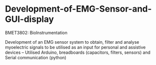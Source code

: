 # Development-of-EMG-Sensor-and-GUI-display
BMET3802: BioInstrumentation

Development of an EMG sensor system to obtain, filter and analyse myoelectric signals to be utilised as an input for personal
and assistive devices
– Utilised Arduino, breadboards (capacitors, filters, sensors) and Serial communication (python)
